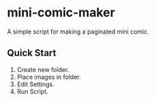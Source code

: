 mini-comic-maker
================

A simple script for making a paginated mini comic.

Quick Start
--------
1. Create new folder.
2. Place images in folder.
3. Edit Settings.
4. Run Script.
